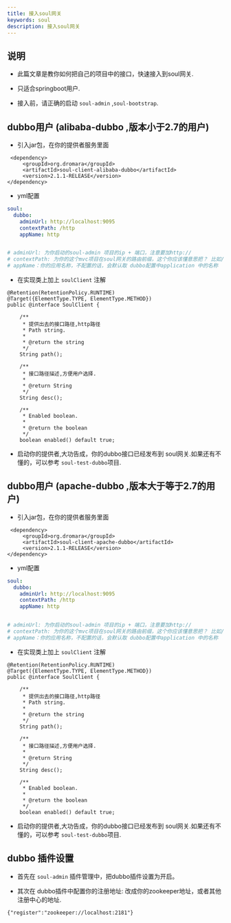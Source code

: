 ```yaml
---
title: 接入soul网关
keywords: soul
description: 接入soul网关
---
```




## 说明

* 此篇文章是教你如何把自己的项目中的接口，快速接入到soul网关.

* 只适合springboot用户.

* 接入前，请正确的启动 `soul-admin` ,`soul-bootstrap`.


## dubbo用户  (alibaba-dubbo ,版本小于2.7的用户)

* 引入jar包，在你的提供者服务里面

```
 <dependency>
     <groupId>org.dromara</groupId>
     <artifactId>soul-client-alibaba-dubbo</artifactId>
     <version>2.1.1-RELEASE</version>
</dependency>
```

* yml配置
```yml
soul:
  dubbo:
    adminUrl: http://localhost:9095
    contextPath: /http
    appName: http


# adminUrl: 为你启动的soul-admin 项目的ip + 端口，注意要加http://
# contextPath: 为你的这个mvc项目在soul网关的路由前缀，这个你应该懂意思把？ 比如/order ，/product 等等，网关会根据你的这个前缀来进行路由.
# appName：你的应用名称，不配置的话，会默认取 dubbo配置中application 中的名称
```

* 在实现类上加上 `soulClient` 注解

```
@Retention(RetentionPolicy.RUNTIME)
@Target({ElementType.TYPE, ElementType.METHOD})
public @interface SoulClient {

    /**
     * 提供出去的接口路径,http路径
     * Path string.
     *
     * @return the string
     */
    String path();

    /**
     * 接口路径描述,方便用户选择.
     *
     * @return String
     */
    String desc();

    /**
     * Enabled boolean.
     *
     * @return the boolean
     */
    boolean enabled() default true;
```

* 启动你的提供者,大功告成，你的dubbo接口已经发布到 soul网关.如果还有不懂的，可以参考 `soul-test-dubbo`项目.


## dubbo用户  (apache-dubbo ,版本大于等于2.7的用户)

* 引入jar包，在你的提供者服务里面

```
 <dependency>
     <groupId>org.dromara</groupId>
     <artifactId>soul-client-apache-dubbo</artifactId>
     <version>2.1.1-RELEASE</version>
</dependency>
```

* yml配置

```yml
soul:
  dubbo:
    adminUrl: http://localhost:9095
    contextPath: /http
    appName: http


# adminUrl: 为你启动的soul-admin 项目的ip + 端口，注意要加http://
# contextPath: 为你的这个mvc项目在soul网关的路由前缀，这个你应该懂意思把？ 比如/order ，/product 等等，网关会根据你的这个前缀来进行路由.
# appName：你的应用名称，不配置的话，会默认取 dubbo配置中application 中的名称
```


* 在实现类上加上 `soulClient` 注解
```
@Retention(RetentionPolicy.RUNTIME)
@Target({ElementType.TYPE, ElementType.METHOD})
public @interface SoulClient {

    /**
     * 提供出去的接口路径,http路径
     * Path string.
     *
     * @return the string
     */
    String path();

    /**
     * 接口路径描述,方便用户选择.
     *
     * @return String
     */
    String desc();

    /**
     * Enabled boolean.
     *
     * @return the boolean
     */
    boolean enabled() default true;
```

* 启动你的提供者,大功告成，你的dubbo接口已经发布到 soul网关.如果还有不懂的，可以参考 `soul-test-dubbo`项目.


## dubbo 插件设置

* 首先在 `soul-admin` 插件管理中，把dubbo插件设置为开启。

* 其次在 dubbo插件中配置你的注册地址: 改成你的zookeeper地址，或者其他注册中心的地址.

```
{"register":"zookeeper://localhost:2181"}

```